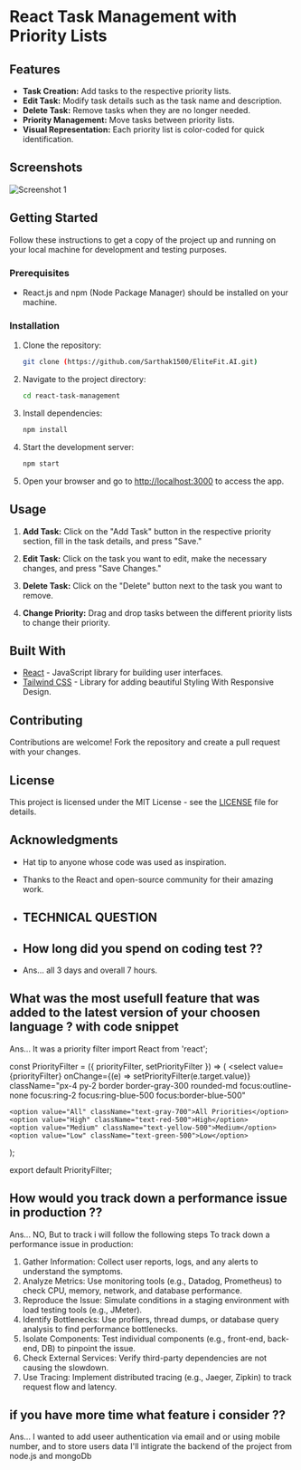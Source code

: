 # React Task Management with Priority Lists

## Features

- **Task Creation:** Add tasks to the respective priority lists.
- **Edit Task:** Modify task details such as the task name and description.
- **Delete Task:** Remove tasks when they are no longer needed.
- **Priority Management:** Move tasks between priority lists.
- **Visual Representation:** Each priority list is color-coded for quick identification.

## Screenshots

![Screenshot 1](https://drive.google.com/drive/folders/1iWmWyIre7G7hBBgENeDfJQbmqqbkHKrq?usp=sharing)

## Getting Started

Follow these instructions to get a copy of the project up and running on your local machine for development and testing purposes.

### Prerequisites

- React.js and npm (Node Package Manager) should be installed on your machine.

### Installation


1. Clone the repository:

   ```bash
   git clone (https://github.com/Sarthak1500/EliteFit.AI.git)
   ```


2. Navigate to the project directory:

   ```bash
   cd react-task-management
   ```


3. Install dependencies:

   ```bash
   npm install
   ```


4. Start the development server:

   ```bash
   npm start
   ```


5. Open your browser and go to [http://localhost:3000](http://localhost:3000) to access the app.


## Usage

1. **Add Task:** Click on the "Add Task" button in the respective priority section, fill in the task details, and press "Save."

2. **Edit Task:** Click on the task you want to edit, make the necessary changes, and press "Save Changes."

3. **Delete Task:** Click on the "Delete" button next to the task you want to remove.

4. **Change Priority:** Drag and drop tasks between the different priority lists to change their priority.


## Built With

- [React](https://reactjs.org/) - JavaScript library for building user interfaces.
- [Tailwind CSS](https://tailwindcss.com/) - Library for adding beautiful Styling With Responsive Design.


## Contributing

Contributions are welcome! Fork the repository and create a pull request with your changes.


## License

This project is licensed under the MIT License - see the [LICENSE](LICENSE) file for details.


## Acknowledgments

- Hat tip to anyone whose code was used as inspiration.
- Thanks to the React and open-source community for their amazing work.

- ## TECHNICAL QUESTION

- ## How long did you spend on coding  test ??
- Ans... all 3 days and overall 7 hours.


## What was the most usefull feature that was added to the latest version of your choosen language ? with code snippet
Ans... It was a priority filter 
import React from 'react';

const PriorityFilter = ({ priorityFilter, setPriorityFilter }) => (
  <select
    value={priorityFilter}
    onChange={(e) => setPriorityFilter(e.target.value)}
    className="px-4 py-2 border border-gray-300 rounded-md focus:outline-none focus:ring-2 focus:ring-blue-500 focus:border-blue-500"
  >
    <option value="All" className="text-gray-700">All Priorities</option>
    <option value="High" className="text-red-500">High</option>
    <option value="Medium" className="text-yellow-500">Medium</option>
    <option value="Low" className="text-green-500">Low</option>
  </select>
);

export default PriorityFilter;
## How would you track down a performance issue in production ??
Ans... NO, But to track i will follow the following steps
To track down a performance issue in production:

1. Gather Information: Collect user reports, logs, and any alerts to understand the symptoms.
2. Analyze Metrics: Use monitoring tools (e.g., Datadog, Prometheus) to check CPU, memory, network, and database performance.
3. Reproduce the Issue: Simulate conditions in a staging environment with load testing tools (e.g., JMeter).
4. Identify Bottlenecks: Use profilers, thread dumps, or database query analysis to find performance bottlenecks.
5. Isolate Components: Test individual components (e.g., front-end, back-end, DB) to pinpoint the issue.
6. Check External Services: Verify third-party dependencies are not causing the slowdown.
7. Use Tracing: Implement distributed tracing (e.g., Jaeger, Zipkin) to track request flow and latency.


## if you have more time what feature i consider ??
Ans... I wanted to add useer authentication via email and or using mobile number,
and to store users data I'll intigrate the backend of the project from node.js and mongoDb
